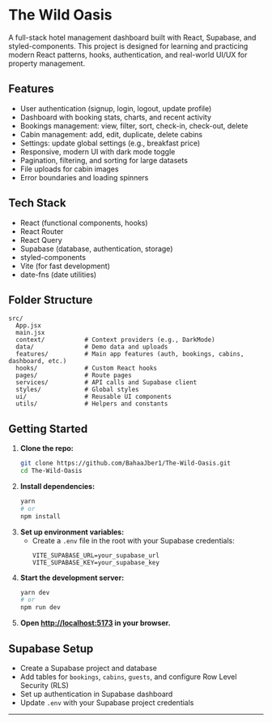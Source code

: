 # The Wild Oasis

A full-stack hotel management dashboard built with React, Supabase, and styled-components. This project is designed for learning and practicing modern React patterns, hooks, authentication, and real-world UI/UX for property management.

## Features

- User authentication (signup, login, logout, update profile)
- Dashboard with booking stats, charts, and recent activity
- Bookings management: view, filter, sort, check-in, check-out, delete
- Cabin management: add, edit, duplicate, delete cabins
- Settings: update global settings (e.g., breakfast price)
- Responsive, modern UI with dark mode toggle
- Pagination, filtering, and sorting for large datasets
- File uploads for cabin images
- Error boundaries and loading spinners

## Tech Stack

- React (functional components, hooks)
- React Router
- React Query
- Supabase (database, authentication, storage)
- styled-components
- Vite (for fast development)
- date-fns (date utilities)

## Folder Structure

```
src/
  App.jsx
  main.jsx
  context/           # Context providers (e.g., DarkMode)
  data/              # Demo data and uploads
  features/          # Main app features (auth, bookings, cabins, dashboard, etc.)
  hooks/             # Custom React hooks
  pages/             # Route pages
  services/          # API calls and Supabase client
  styles/            # Global styles
  ui/                # Reusable UI components
  utils/             # Helpers and constants
```

## Getting Started

1. **Clone the repo:**
   ```bash
   git clone https://github.com/BahaaJber1/The-Wild-Oasis.git
   cd The-Wild-Oasis
   ```
2. **Install dependencies:**
   ```bash
   yarn
   # or
   npm install
   ```
3. **Set up environment variables:**
   - Create a `.env` file in the root with your Supabase credentials:
     ```env
     VITE_SUPABASE_URL=your_supabase_url
     VITE_SUPABASE_KEY=your_supabase_key
     ```
4. **Start the development server:**
   ```bash
   yarn dev
   # or
   npm run dev
   ```
5. **Open [http://localhost:5173](http://localhost:5173) in your browser.**

## Supabase Setup

- Create a Supabase project and database
- Add tables for `bookings`, `cabins`, `guests`, and configure Row Level Security (RLS)
- Set up authentication in Supabase dashboard
- Update `.env` with your Supabase project credentials

---

